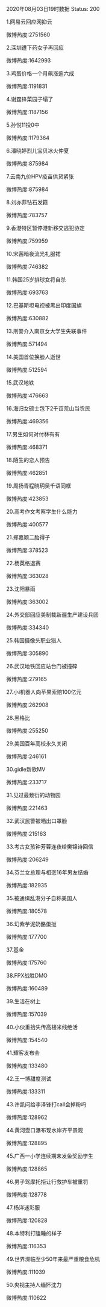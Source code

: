 2020年08月03日19时数据
Status: 200

1.网易云回应网抑云

微博热度:2751560

2.深圳遭下药女子再回应

微博热度:1642993

3.鸡蛋价格一个月飙涨逾六成

微博热度:1191831

4.谢霆锋菜园子塌了

微博热度:1187156

5.孙悦11投0中

微博热度:1179364

6.潘晓婷烈儿宝贝冰火仲夏

微博热度:875984

7.云南九价HPV疫苗供货紧张

微博热度:875984

8.刘亦菲钻石发箍

微博热度:783757

9.香港特区暂停港新移交逃犯协定

微博热度:759959

10.宋茜暗夜流光礼服裙

微博热度:746382

11.韩国25岁排球女将自杀

微博热度:693763

12.巴基斯坦电视被黑出印度国旗

微博热度:630882

13.刑警介入南京女大学生失联事件

微博热度:571494

14.美国首位换脸人逝世

微博热度:512594

15.武汉地铁

微博热度:476663

16.海归女硕士包下2千亩荒山当农民

微博热度:469356

17.男生如何对付林有有

微博热度:468371

18.陌生的恋人预告

微博热度:462851

19.周扬青程晓玥吴千语同框

微博热度:423853

20.高考作文考察学生什么能力

微博热度:400577

21.郑嘉颖二胎得子

微博热度:378523

22.杨英格退赛

微博热度:363028

23.沈阳暴雨

微博热度:363002

24.外交部回应美制裁新疆生产建设兵团

微博热度:334340

25.韩国摄像头职业猎人

微博热度:305890

26.武汉地铁回应站台门被撞碎

微博热度:279165

27.小i机器人向苹果索赔100亿元

微博热度:262908

28.黑格比

微博热度:255250

29.美国百年高校永久关闭

微博热度:246161

30.gidle新歌MV

微博热度:233717

31.见过最敷衍的动物园

微博热度:221463

32.武汉民警被晒出口罩脸

微博热度:215163

33.考古女孩钟芳蓉连夜给樊锦诗回信

微博热度:206249

34.芬兰女总理与相恋16年男友结婚

微博热度:182935

35.被通缉乱港分子自称美国人

微博热度:180578

36.幻紫芋泥奶酪蛋挞

微博热度:177700

37.基金

微博热度:175760

38.FPX战胜DMO

微博热度:160489

39.生活在树上

微博热度:157039

40.小伙重拾失传高楼米线绝活

微博热度:154540

41.耀客发布会

微博热度:133480

42.王一博甜度测试

微博热度:133311

43.许凯问给李泽锋打call会掉粉吗

微博热度:128962

44.黄河壶口瀑布现水岸齐平景观

微博热度:128895

45.广西一小学连续期末发鱼奖励学生

微博热度:128865

46.男子驾摩托拒让行救护车被重罚

微博热度:128778

47.杨洋迷彩服

微博热度:120828

48.本特利打瞌睡的样子

微博热度:116353

49.世界濒临至少50年来最严重粮食危机

微博热度:111039

50.央视主持人缅怀沈力

微博热度:110622

